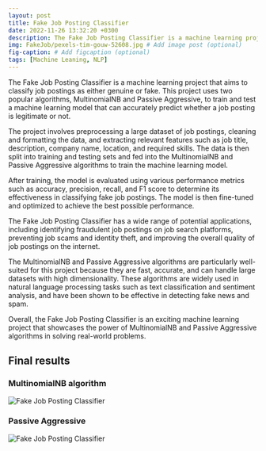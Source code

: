 ```yaml
---
layout: post
title: Fake Job Posting Classifier
date: 2022-11-26 13:32:20 +0300
description: The Fake Job Posting Classifier is a machine learning project that aims to classify job postings as either genuine or fake. # Add post description (optional)
img: FakeJob/pexels-tim-gouw-52608.jpg # Add image post (optional)
fig-caption: # Add figcaption (optional)
tags: [Machine Leaning, NLP]
---
```

The Fake Job Posting Classifier is a machine learning project that aims to classify job postings as either genuine or fake. This project uses two popular algorithms, MultinomialNB and Passive Aggressive, to train and test a machine learning model that can accurately predict whether a job posting is legitimate or not.

The project involves preprocessing a large dataset of job postings, cleaning and formatting the data, and extracting relevant features such as job title, description, company name, location, and required skills. The data is then split into training and testing sets and fed into the MultinomialNB and Passive Aggressive algorithms to train the machine learning model.

After training, the model is evaluated using various performance metrics such as accuracy, precision, recall, and F1 score to determine its effectiveness in classifying fake job postings. The model is then fine-tuned and optimized to achieve the best possible performance.

The Fake Job Posting Classifier has a wide range of potential applications, including identifying fraudulent job postings on job search platforms, preventing job scams and identity theft, and improving the overall quality of job postings on the internet.

The MultinomialNB and Passive Aggressive algorithms are particularly well-suited for this project because they are fast, accurate, and can handle large datasets with high dimensionality. These algorithms are widely used in natural language processing tasks such as text classification and sentiment analysis, and have been shown to be effective in detecting fake news and spam.

Overall, the Fake Job Posting Classifier is an exciting machine learning project that showcases the power of MultinomialNB and Passive Aggressive algorithms in solving real-world problems.

## Final results

### MultinomialNB algorithm

![Fake Job Posting Classifier]({{site.baseurl}}/assets/img/FakeJob/MultinomialNB.png)

### Passive Aggressive

![Fake Job Posting Classifier]({{site.baseurl}}/assets/img/FakeJob/PassiveAggressive.png)

